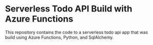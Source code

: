 # Serverless Todo API Build with Azure Functions

This repository contains the code to a serverless todo api app that was build using Azure Functions, Python, and SqlAlchemy. 